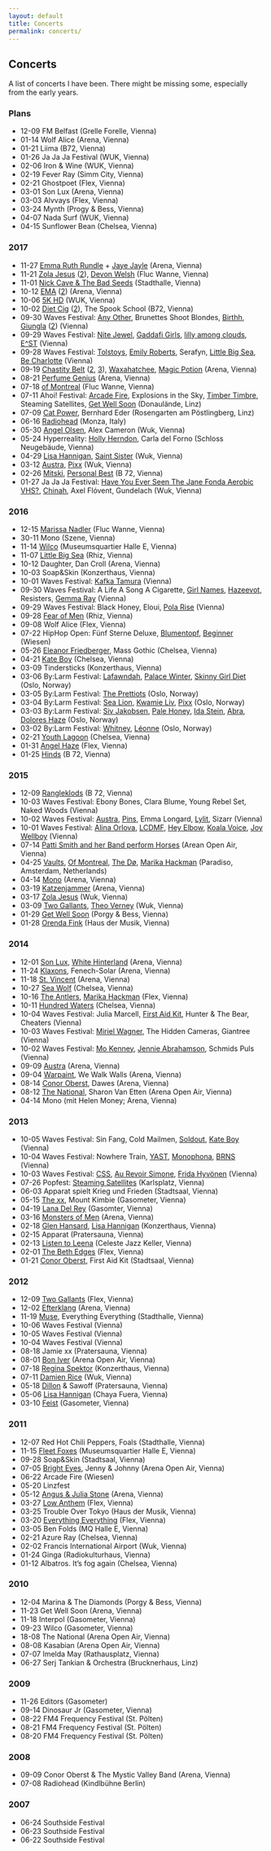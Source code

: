 ```yaml
---
layout: default
title: Concerts
permalink: concerts/
---
```


## Concerts

A list of concerts I have been. There might be missing some, especially from the early years.

### Plans

- 12-09 FM Belfast (Grelle Forelle, Vienna)
- 01-14 Wolf Alice (Arena, Vienna)
- 01-21 Liima (B72, Vienna)
- 01-26 Ja Ja Ja Festival (WUK, Vienna)
- 02-06 Iron & Wine (WUK, Vienna)
- 02-19 Fever Ray (Simm City, Vienna)
- 02-21 Ghostpoet (Flex, Vienna)
- 03-01 Son Lux (Arena, Vienna)
- 03-03 Alvvays (Flex, Vienna)
- 03-24 Mynth (Progy & Bess, Vienna)
- 04-07 Nada Surf (WUK, Vienna)
- 04-15 Sunflower Bean (Chelsea, Vienna)

### 2017

- 11-27 [Emma Ruth Rundle](https://www.instagram.com/p/BcBAMl9lTpF) + [Jaye Jayle](https://www.instagram.com/p/BcBAAXilkdc) (Arena, Vienna)
- 11-21 [Zola Jesus](https://www.instagram.com/p/BbxmGbGFyq8) ([2](https://www.instagram.com/p/Bbxmu8UlvDA)), [Devon Welsh](https://www.instagram.com/p/Bbxj7OKlgTa) (Fluc Wanne, Vienna)
- 11-01 [Nick Cave & The Bad Seeds](https://www.instagram.com/p/Ba-FN-olddI) (Stadthalle, Vienna)
- 10-12 [EMA](https://www.instagram.com/p/BaKj0jFFXOg) ([2](https://www.instagram.com/p/BaKj6rklOrW)) (Arena, Vienna)
- 10-06 [5K HD](https://www.instagram.com/p/BZ8gsUDlGqu) (WUK, Vienna)
- 10-02 [Diet Cig](https://www.instagram.com/p/BZwtRdTF1Xq) ([2](https://www.instagram.com/p/BZ0euLIlevS)), The Spook School (B72, Vienna)
- 09-30 Waves Festival: [Any Other](https://www.instagram.com/p/BZreoizFO5R), Brunettes Shoot Blondes, [Birthh](https://www.instagram.com/p/BZsuLeul3Bc), [Giungla](https://www.instagram.com/p/BZtYXxxFjAB) ([2](https://www.instagram.com/p/BZtaJxwlOGu)) (Vienna)
- 09-29 Waves Festival: [Nite Jewel](https://www.instagram.com/p/BZqEDQLlvfI), [Gaddafi Girls](https://www.instagram.com/p/BZqR-FoFf6B), [lilly among clouds](https://www.instagram.com/p/BZq1ZY5F06g), [E^ST](https://www.instagram.com/p/BZrNJiQl6ju) (Vienna)
- 09-28 Waves Festival: [Tolstoys](https://www.instagram.com/p/BZmhrcQFFQP), [Emily Roberts](https://www.instagram.com/p/BZmkFmIFrLV), Serafyn, [Little Big Sea](https://www.instagram.com/p/BZnksamFhHS), [Be Charlotte](https://www.instagram.com/p/BZn8lA2lLTF) (Vienna)
- 09-19 [Chastity Belt](https://www.instagram.com/p/BZPS1pdlyfZ) ([2](https://www.instagram.com/p/BZPS8UnlZSY), [3](https://www.instagram.com/p/BZPSwC1l4BM)), [Waxahatchee](https://www.instagram.com/p/BZPR9lel33G), [Magic Potion](https://www.instagram.com/p/BZPP7uDFW6b) (Arena, Vienna)
- 08-21 [Perfume Genius](https://www.instagram.com/p/BYEn3EqFkrg) (Arena, Vienna)
- 07-18 [of Montreal](https://www.instagram.com/p/BWvQ6oOF8vG) (Fluc Wanne, Vienna)
- 07-11 Ahoi! Festival: [Arcade Fire](https://www.instagram.com/p/BWcDNcclUR-), Explosions in the Sky, [Timber Timbre](https://www.instagram.com/p/BWcCi4wlnnB), Steaming Satellites, [Get Well Soon](https://www.instagram.com/p/BWcB3wZFToK) (Donaulände, Linz)
- 07-09 [Cat Power](https://www.instagram.com/p/BWXMrvbFHtD), Bernhard Eder (Rosengarten am Pöstlingberg, Linz)
- 06-16 [Radiohead](https://www.instagram.com/p/BVcutHYlxyq) (Monza, Italy)
- 05-30 [Angel Olsen](https://www.instagram.com/p/BUuwTGslkPp), Alex Cameron (Wuk, Vienna)
- 05-24 Hyperreality: [Holly Herndon](https://www.instagram.com/p/BUg3BeHl_J9), Carla del Forno (Schloss Neugebäude, Vienna)
- 04-29 [Lisa Hannigan](https://www.instagram.com/p/BTe9EOFlHzz), [Saint Sister](https://www.instagram.com/p/BTe-4d9ltUO) (Wuk, Vienna)
- 03-12 [Austra](https://www.instagram.com/p/BRlJMRGFYJl), [Pixx](https://www.instagram.com/p/BRkvXAxFSMf) (Wuk, Vienna)
- 02-26 [Mitski](https://www.instagram.com/p/BQ_hC6aFtxQ), [Personal Best](https://www.instagram.com/p/BQ_g4MFFF-K) (B 72, Vienna)
- 01-27 Ja Ja Ja Festival: [Have You Ever Seen The Jane Fonda Aerobic VHS?](https://www.instagram.com/p/BP0LXs8DJC9), [Chinah](https://www.instagram.com/p/BPyFwYDDyeB/), Axel Flóvent, Gundelach (Wuk, Vienna)

### 2016

- 12-15 [Marissa Nadler](https://www.instagram.com/p/BODnPf8jMI9) (Fluc Wanne, Vienna)
- 30-11 Mono (Szene, Vienna)
- 11-14 [Wilco](https://www.instagram.com/p/BMzx4r1j23d) (Museumsquartier Halle E, Vienna)
- 11-07 [Little Big Sea](https://www.instagram.com/p/BMvvN7kDEgc) (Rhiz, Vienna)
- 10-12 Daughter, Dan Croll (Arena, Vienna)
- 10-03 Soap&Skin (Konzerthaus, Vienna)
- 10-01 Waves Festival: [Kafka Tamura](https://www.instagram.com/p/BLD2NVIDiXX) (Vienna)
- 09-30 Waves Festival: A Life A Song A Cigarette, [Girl Names](https://www.instagram.com/p/BLD2HOljiUO), [Hazeevot](https://www.instagram.com/p/BLD1_cLDq5q), Resisters, [Gemma Ray](https://www.instagram.com/p/BK9XdokjNYD) (Vienna)
- 09-29 Waves Festival: Black Honey, Eloui, [Pola Rise](https://www.instagram.com/p/BK9W5XLjHPQ) (Vienna)
- 09-28 [Fear of Men](https://www.instagram.com/p/BK6mSfLDpul) (Rhiz, Vienna)
- 09-08 Wolf Alice (Flex, Vienna)
- 07-22 HipHop Open: Fünf Sterne Deluxe, [Blumentopf](https://www.instagram.com/p/BIQdqxTDsLN), [Beginner](https://www.instagram.com/p/BIQegWrDYzG) (Wiesen)
- 05-26 [Eleanor Friedberger](https://www.instagram.com/p/BF4t_k7hs1J), Mass Gothic (Chelsea, Vienna)
- 04-21 [Kate Boy](https://www.instagram.com/p/BEemUqnhs73) (Chelsea, Vienna)
- 03-09 Tindersticks (Konzerthaus, Vienna)
- 03-06 By:Larm Festival: [Lafawndah](https://www.instagram.com/p/BCnfkHMhs-k), [Palace Winter](https://www.instagram.com/p/BCngMNDBswe), [Skinny Girl Diet](https://www.instagram.com/p/BCngsObhsx5) (Oslo, Norway)
- 03-05 By:Larm Festival: [The Prettiots](https://www.instagram.com/p/BClc3nLhs5p) (Oslo, Norway)
- 03-04 By:Larm Festival: [Sea Lion](https://www.instagram.com/p/BCjJ2XdhsxK), [Kwamie Liv](https://www.instagram.com/p/BCkDwbxhs8P), [Pixx](https://www.instagram.com/p/BCkKsephs1O) (Oslo, Norway)
- 03-03 By:Larm Festival: [Siv Jakobsen](https://www.instagram.com/p/BCiWBSABs1T), [Pale Honey](https://www.instagram.com/p/BCiW13ehs3T), [Ida Stein](https://www.instagram.com/p/BCiX3yEBs5m), [Abra](https://www.instagram.com/p/BCiYviQBs7Z), [Dolores Haze](https://www.instagram.com/p/BCiZpwYBs9t) (Oslo, Norway)
- 03-02 By:Larm Festival: [Whitney](https://www.instagram.com/p/BCfGEMFBs_g), [Léonne](https://www.instagram.com/p/BCfApHmBs4j) (Oslo, Norway)
- 02-21 [Youth Lagoon](https://www.instagram.com/p/BCEUWvkhs3_) (Chelsea, Vienna)
- 01-31 [Angel Haze](https://www.instagram.com/p/BBOMAlPhszo) (Flex, Vienna)
- 01-25 [Hinds](https://www.instagram.com/p/BA-us7ghs4t) (B 72, Vienna)

### 2015

- 12-09 [Rangleklods](https://www.instagram.com/p/_Fw9Nyhswk) (B 72, Vienna)
- 10-03 Waves Festival: Ebony Bones, Clara Blume, Young Rebel Set, Naked Woods (Vienna)
- 10-02 Waves Festival: [Austra](https://www.instagram.com/p/8WjJJqhs7y), [Pins](https://www.instagram.com/p/8Wi_bzhs7n), Emma Longard, [Lylit](https://www.instagram.com/p/8Wiyc-Bs7Q), Sizarr (Vienna)
- 10-01 Waves Festival: [Alina Orlova](https://www.instagram.com/p/8T_mj4hs11), [LCDMF](https://www.instagram.com/p/8T_1QsBs2N), [Hey Elbow](https://www.instagram.com/p/8UANF9hs3A), [Koala Voice](https://www.instagram.com/p/8UACAchs2r), [Joy Wellboy](https://www.instagram.com/p/8UAVcNhs3X) (Vienna)
- 07-14 [Patti Smith and her Band perform Horses](https://www.instagram.com/p/5IUvYBhs7S) (Arean Open Air, Vienna)
- 04-25 [Vaults](https://www.instagram.com/p/19EjVzBs2k/), [Of Montreal](https://www.instagram.com/p/19EcNaBs2S/), [The Dø](https://www.instagram.com/p/19EViFBs2I/), [Marika Hackman](https://www.instagram.com/p/19ENfvBs1x/) (Paradiso, Amsterdam, Netherlands)
- 04-14 [Mono](https://www.instagram.com/p/1eOqXahs6p/) (Arena, Vienna)
- 03-19 [Katzenjammer](https://www.instagram.com/p/0bcGRABs8T/) (Arena, Vienna)
- 03-17 [Zola Jesus](https://www.instagram.com/p/0WFpB2hs6z/) (Wuk, Vienna)
- 03-09 [Two Gallants](https://www.instagram.com/p/0BlOMRBs9b/), [Theo Verney](https://www.instagram.com/p/0Bkr0shs8g/) (Wuk, Vienna)
- 01-29 [Get Well Soon](https://www.instagram.com/p/ydKfGWBs8S/) (Porgy & Bess, Vienna)
- 01-28 [Orenda Fink](https://www.instagram.com/p/yafzgJhs4Z/) (Haus der Musik, Vienna)

### 2014

- 12-01 [Son Lux](https://www.instagram.com/p/wFPMqUhs8J/), [White Hinterland](https://www.instagram.com/p/wFOgbQBs30/) (Arena, Vienna)
- 11-24 [Klaxons](https://www.instagram.com/p/vzHyM5Bs0l/), Fenech-Solar (Arena, Vienna)
- 11-18 [St. Vincent](https://www.instagram.com/p/vjoOKyBsyP/) (Arena, Vienna)
- 10-27 [Sea Wolf](https://www.instagram.com/p/urM6fBBs4Q/) (Chelsea, Vienna)
- 10-16 [The Antlers](https://www.instagram.com/p/uOrTf3Bs4u/), [Marika Hackman](https://www.instagram.com/p/uOrD9xBs4e/) (Flex, Vienna)
- 10-11 [Hundred Waters](https://www.instagram.com/p/uB4YmGBs7q/) (Chelsea, Vienna)
- 10-04 Waves Festival: Julia Marcell, [First Aid Kit](https://www.instagram.com/p/txp509hszd/), Hunter & The Bear, Cheaters (Vienna)
- 10-03 Waves Festival: [Miriel Wagner](https://www.instagram.com/p/tuhdupBs0R/), The Hidden Cameras, Giantree (Vienna)
- 10-02 Waves Festival: [Mo Kenney](https://www.instagram.com/p/tqzmaWhsxK/), [Jennie Abrahamson](https://www.instagram.com/p/tqz82fhsxq/), Schmids Puls (Vienna)
- 09-09 [Austra](https://www.instagram.com/p/svVybFBs46/) (Arena, Vienna)
- 09-04 [Warpaint](https://www.instagram.com/p/sifYnyBswk/), We Walk Walls (Arena, Vienna)
- 08-14 [Conor Oberst](https://www.instagram.com/p/rspDR8hsw7/), Dawes (Arena, Vienna)
- 08-12 [The National](https://www.instagram.com/p/rnNvA1Bswm/), Sharon Van Etten (Arena Open Air, Vienna) 
- 04-14 Mono (mit Helen Money; Arena, Vienna)

### 2013

- 10-05 Waves Festival: Sin Fang, Cold Mailmen, [Soldout](https://www.instagram.com/p/fGjzP9BswM/), [Kate Boy](https://www.instagram.com/p/fGj_Y7Bswe/) (Vienna)
- 10-04 Waves Festival: Nowhere Train, [YAST](https://www.instagram.com/p/fEJuP_hs_i/), [Monophona](https://www.instagram.com/p/fEJ2Tchs_t/), [BRNS](https://www.instagram.com/p/fEJzN9Bs_m/) (Vienna)
- 10-03 Waves Festival: [CSS](https://www.instagram.com/p/fBVC-ZBs7t/), [Au Revoir Simone](https://www.instagram.com/p/fBSZGNhs3z/), [Frida Hyvönen](https://www.instagram.com/p/fBSZGNhs3z/) (Vienna)
- 07-26 Popfest: [Steaming Satellites](https://www.instagram.com/p/cNMSgpBsw_/) (Karlsplatz, Vienna)
- 06-03 Apparat spielt Krieg und Frieden (Stadtsaal, Vienna)
- 05-15 [The xx](https://www.instagram.com/p/ZWTG5zhs8T/), Mount Kimbie (Gasometer, Vienna)
- 04-19 [Lana Del Rey](https://www.instagram.com/p/YTZUV4hswN/) (Gasomter, Vienna)
- 03-16 [Monsters of Men](https://www.instagram.com/p/W7w_J-hsz3/) (Arena, Vienna)
- 02-18 [Glen Hansard](https://www.instagram.com/p/V5I8JqBszA/), [Lisa Hannigan](https://www.instagram.com/p/V4tltIBsxE/) (Konzerthaus, Vienna)
- 02-15 Apparat (Pratersauna, Vienna)
- 02-13 [Listen to Leena](https://www.instagram.com/p/VsFEYxBsxo/) (Celeste Jazz Keller, Vienna)
- 02-01 [The Beth Edges](https://www.instagram.com/p/VNACv0Bs9w/) (Flex, Vienna)
- 01-21 [Conor Oberst](https://www.instagram.com/p/UwyPIBBsxM/), First Aid Kit (Stadtsaal, Vienna)

### 2012

- 12-09 [Two Gallants](https://www.instagram.com/p/TCNXAths3e/) (Flex, Vienna)
- 12-02 [Efterklang](https://www.instagram.com/p/SwUk6bBs9m/) (Arena, Vienna)
- 11-19 [Muse](https://www.instagram.com/p/SOoV0Fhs_4/), Everything Everything (Stadthalle, Vienna)
- 10-06 Waves Festival (Vienna)
- 10-05 Waves Festival (Vienna)
- 10-04 Waves Festival (Vienna)
- 08-18 Jamie xx (Pratersauna, Vienna)
- 08-01 [Bon Iver](https://www.instagram.com/p/Ny_eC5hs_O/) (Arena Open Air, Vienna)
- 07-18 [Regina Spektor](https://www.instagram.com/p/NO_Jihhsyj/) (Konzerthaus, Vienna)
- 07-11 [Damien Rice](https://www.instagram.com/p/M9EKbghs6V/) (Wuk, Vienna)
- 05-18 [Dillon](https://www.instagram.com/p/KyrSUVBs0-/) & Sawoff (Pratersauna, Vienna)
- 05-06 [Lisa Hannigan](https://www.instagram.com/p/KTGP4iBs1n/) (Chaya Fuera, Vienna)
- 03-10 [Feist](https://www.instagram.com/p/IAshMuBswG/) (Gasometer, Vienna)

### 2011

- 12-07 Red Hot Chili Peppers, Foals (Stadthalle, Vienna)
- 11-15 [Fleet Foxes](https://www.instagram.com/p/UURac/) (Museumsquartier Halle E, Vienna)
- 09-28 Soap&Skin (Stadtsaal, Vienna)
- 07-05 [Bright Eyes](https://www.instagram.com/p/HCKMF/), Jenny & Johnny (Arena Open Air, Vienna)
- 06-22 Arcade Fire (Wiesen)
- 05-20 Linzfest 
- 05-12 [Angus & Julia Stone](https://www.instagram.com/p/EKuHL/) (Arena, Vienna)
- 03-27 [Low Anthem](https://www.instagram.com/p/Cmdc2/) (Flex, Vienna)
- 03-25 Trouble Over Tokyo (Haus der Musik, Vienna)
- 03-20 [Everything Everything](https://www.instagram.com/p/CZ1H_/) (Flex, Vienna)
- 03-05 Ben Folds (MQ Halle E, Vienna)
- 02-21 Azure Ray (Chelsea, Vienna)
- 02-02 Francis International Airport (Wuk, Vienna)
- 01-24 Ginga (Radiokulturhaus, Vienna)
- 01-12 Albatros. It’s fog again (Chelsea, Vienna)

### 2010

- 12-04 Marina & The Diamonds (Porgy & Bess, Vienna)
- 11-23 Get Well Soon (Arena, Vienna)
- 11-18 Interpol (Gasometer, Vienna)
- 09-23 Wilco (Gasometer, Vienna)
- 18-08 The National (Arena Open Air, Vienna)
- 08-08 Kasabian (Arena Open Air, Vienna)
- 07-07 Imelda May (Rathausplatz, Vienna)
- 06-27 Serj Tankian & Orchestra (Brucknerhaus, Linz)

### 2009

- 11-26 Editors (Gasometer)
- 09-14 Dinosaur Jr (Gasometer, Vienna)
- 08-22 FM4 Frequency Festival (St. Pölten)
- 08-21 FM4 Frequency Festival (St. Pölten)
- 08-20 FM4 Frequency Festival (St. Pölten)

### 2008

- 09-09 Conor Oberst & The Mystic Valley Band (Arena, Vienna)
- 07-08 Radiohead (Kindlbühne Berlin)

### 2007

- 06-24 Southside Festival
- 06-23 Southside Festival
- 06-22 Southside Festival
